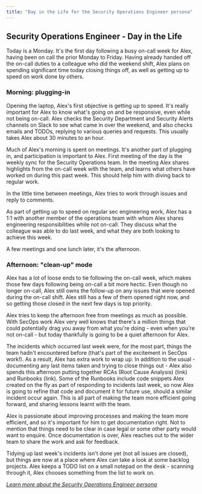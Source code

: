 ```yaml
---
title: "Day in the Life for the Security Operations Engineer persona"
---
```


## Security Operations Engineer - Day in the Life

Today is a Monday. It's the first day following a busy on-call week for Alex, having been on call the prior Monday to Friday. Having already handed off the on-call duties to a colleague who did the weekend shift, Alex plans on spending significant time today closing things off, as well as getting up to speed on work done by others.

### Morning: plugging-in

Opening the laptop, Alex's first objective is getting up to speed. It's really important for Alex to know what's going on and be responsive, even while not being on-call. Alex checks the Security Department and Security Alerts channels on Slack to see what came in over the weekend, and also checks emails and TODOs, replying to various queries and requests. This usually takes Alex about 30 minutes to an hour.

Much of Alex's morning is spent on meetings. It's another part of plugging in, and participation is important to Alex. First meeting of the day is the weekly sync for the Security Operations team. In the meeting Alex shares highlights from the on-call week with the team, and learns what others have worked on during this past week. This should help him with diving back to regular work.

In the little time between meetings, Alex tries to work through issues and reply to comments.

As part of getting up to speed on regular sec engineering work, Alex has a 1:1 with another member of the operations team with whom Alex shares engineering responsibilities while not on-call. They discuss what the colleague was able to do last week, and what they are both looking to achieve this week.

A few meetings and one lunch later, it's the afternoon.

### Afternoon: "clean-up" mode

Alex has a lot of loose ends to tie following the on-call week, which makes those few days following being on-call a bit more hectic. Even though no longer on-call, Alex still owns the follow-up on any issues that were opened during the on-call shift. Alex still has a few of them opened right now, and so getting those closed in the next few days is top priority.

Alex tries to keep the afternoon free from meetings as much as possible. With SecOps work Alex very well knows that there's a million things that could potentially drag you away from what you're doing - even when you're not on-call - but today thankfully is going to be a quiet afternoon for Alex.

The incidents which occurred last week were, for the most part, things the team hadn't encountered before (that's part of the excitement in SecOps work!). As a result, Alex has extra work to wrap up: In addition to the usual - documenting any last items taken and trying to close things out - Alex also spends this afternoon putting together RCAs (Root Cause Analysis) (link) and Runbooks (link). Some of the Runbooks include code snippets Alex created on the fly as part of responding to incidents last week, so now Alex is going to refine that code and document it for future use, should a similar incident occur again. This is all part of making the team more efficient going forward, and sharing lessons learnt with the team.

Alex is passionate about improving processes and making the team more efficient, and so it's important for him to get documentation right. Not to mention that things need to be clear in case legal or some other party would want to enquire. Once documentation is over, Alex reaches out to the wider team to share the work and ask for feedback.

Tidying up last week's incidents isn't done yet (not all issues are closed), but things are now at a place where Alex can take a look at some backlog projects. Alex keeps a TODO list on a small notepad on the desk - scanning through it, Alex chooses something from the list to work on.

*[Learn more about the Security Operations Engineer persona](/handbook/product/personas/#alex-security-operations-engineer)*
